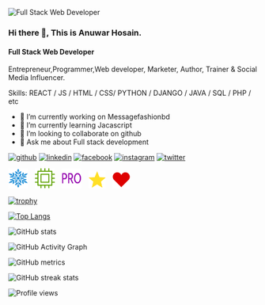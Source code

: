 ![Full Stack Web Developer](https://scontent.fdac41-1.fna.fbcdn.net/v/t39.30808-6/242170891_246559607479389_8782387516154219750_n.jpg?_nc_cat=100&ccb=1-5&_nc_sid=e3f864&_nc_ohc=Y4Dtql4wKRwAX9OVhrb&_nc_ht=scontent.fdac41-1.fna&oh=00_AT-010AsxfBvLOhfgQuq59v3Uxfm_qB8kDhJwQNoZL6Klw&oe=622BB83A)

### Hi there 👋, This is Anuwar Hosain.
#### Full Stack Web Developer


Entrepreneur,Programmer,Web developer, Marketer, Author, Trainer & Social Media Influencer.

Skills: REACT / JS / HTML / CSS/ PYTHON / DJANGO / JAVA / SQL / PHP / etc

- 🔭 I’m currently working on Messagefashionbd 
- 🌱 I’m currently learning Jacascript 
- 👯 I’m looking to collaborate on github 
- 💬 Ask me about Full stack development 


[<img src='https://cdn.jsdelivr.net/npm/simple-icons@3.0.1/icons/github.svg' alt='github' height='40'>](https://github.com/Anuwar-Hosain)  [<img src='https://cdn.jsdelivr.net/npm/simple-icons@3.0.1/icons/linkedin.svg' alt='linkedin' height='40'>](https://www.linkedin.com/in/https://www.linkedin.com/in/anuwar//)  [<img src='https://cdn.jsdelivr.net/npm/simple-icons@3.0.1/icons/facebook.svg' alt='facebook' height='40'>](https://www.facebook.com/https://www.facebook.com/anuwarhosain570/)  [<img src='https://cdn.jsdelivr.net/npm/simple-icons@3.0.1/icons/instagram.svg' alt='instagram' height='40'>](https://www.instagram.com/https://www.instagram.com/anuwar_hosain//)  [<img src='https://cdn.jsdelivr.net/npm/simple-icons@3.0.1/icons/twitter.svg' alt='twitter' height='40'>](https://twitter.com/https://twitter.com/anuwarhossn)  

<a href='https://archiveprogram.github.com/'><img src='https://raw.githubusercontent.com/acervenky/animated-github-badges/master/assets/acbadge.gif' width='40' height='40'></a> <a href='https://docs.github.com/en/developers'><img src='https://raw.githubusercontent.com/acervenky/animated-github-badges/master/assets/devbadge.gif' width='40' height='40'></a> <a href='https://github.com/pricing'><img src='https://raw.githubusercontent.com/acervenky/animated-github-badges/master/assets/pro.gif' width='40' height='40'></a> <a href='https://stars.github.com/'><img src='https://raw.githubusercontent.com/acervenky/animated-github-badges/master/assets/starbadge.gif' width='35' height='35'></a> <a href='https://docs.github.com/en/github/supporting-the-open-source-community-with-github-sponsors'><img src='https://raw.githubusercontent.com/acervenky/animated-github-badges/master/assets/sponsorbadge.gif' width='35' height='35'></a> 

[![trophy](https://github-profile-trophy.vercel.app/?username=Anuwar-Hosain)](https://github.com/ryo-ma/github-profile-trophy)

[![Top Langs](https://github-readme-stats.vercel.app/api/top-langs/?username=Anuwar-Hosain)](https://github.com/anuraghazra/github-readme-stats)

![GitHub stats](https://github-readme-stats.vercel.app/api?username=Anuwar-Hosain&show_icons=true)  

![GitHub Activity Graph](https://activity-graph.herokuapp.com/graph?username=Anuwar-Hosain)  

![GitHub metrics](https://metrics.lecoq.io/Anuwar-Hosain)  

![GitHub streak stats](https://github-readme-streak-stats.herokuapp.com/?user=Anuwar-Hosain)  

![Profile views](https://gpvc.arturio.dev/Anuwar-Hosain)  
